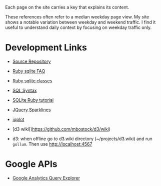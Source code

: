 Each page on the site carries a key that explains its content.

These references often refer to a median weekday page view. My site
shows a notable variation between weekday and weekend traffic. I find
it useful to understand daily context by focusing on weekday traffic
only.

Development Links
=============

- [Source Repository](https://github.com/martinfowler/analytics)
- [Ruby sqlite FAQ](http://sqlite-ruby.rubyforge.org/sqlite3/faq.html)
- [Ruby sqlite classes](http://sqlite-ruby.rubyforge.org/)
- [SQL Syntax](http://www.sqlite.org/lang.html)
- [SQLite Ruby tutorial](http://zetcode.com/db/sqliteruby/)
- [JQuery Sparklines](http://omnipotent.net/jquery.sparkline) 
- [jqplot](http://www.jqplot.com/)


- [d3 wiki[(https://github.com/mbostock/d3/wiki)
- d3: when offline go to d3.wiki directory (~/projects/d3.wiki) and run `gollum`.
  Then use <http://localhost:4567>

Google APIs
================

- [Google Analytics Query Explorer](http://ga-dev-tools.appspot.com/explorer/?csw=1)
